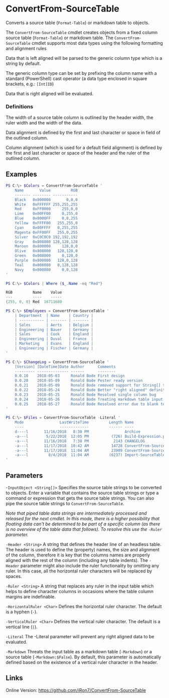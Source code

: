# ConvertFrom-SourceTable
Converts a source table (`Format-Table`) or markdown table to objects.

The `ConvertFrom-SourceTable` cmdlet creates objects from a fixed column
source table (`Format-Table`) or markdown table. The `ConvertFrom-SourceTable`
cmdlet supports most data types using the following formatting and alignment
rules

Data that is left aligned will be parsed to the generic column type
which is a string by default.

The generic column type can be set by prefixing the column name with
a standard (PowerShell) cast operator (a data type enclosed in
square brackets, e.g.: `[Int]ID`)

Data that is right aligned will be evaluated.

### Definitions
The width of a source table column is outlined by the header width,
the ruler width and the width of the data.

Data alignment is defined by the first and last character or space
in field of the outlined column.

Column alignment (which is used for a default field alignment) is
defined by the first and last character or space of the header and
the ruler of the outlined column.

## Examples

```powershell
PS C:\> $Colors = ConvertFrom-SourceTable '
	Name       Value         RGB
	------- -------- -----------
	Black   0x000000       0,0,0
	White   0xFFFFFF 255,255,255
	Red     0xFF0000     255,0,0
	Lime    0x00FF00     0,255,0
	Blue    0x0000FF     0,0,255
	Yellow  0xFFFF00   255,255,0
	Cyan    0x00FFFF   0,255,255
	Magenta 0xFF00FF   255,0,255
	Silver  0xC0C0C0 192,192,192
	Gray    0x808080 128,128,128
	Maroon  0x800000     128,0,0
	Olive   0x808000   128,128,0
	Green   0x008000     0,128,0
	Purple  0x800080   128,0,128
	Teal    0x008080   0,128,128
	Navy    0x000080     0,0,128
'

PS C:\> $Colors | Where {$_.Name -eq "Red"}

RGB         Name    Value
---         ----    -----
{255, 0, 0} Red  16711680
```

```powershell
PS C:\> $Employees = ConvertFrom-SourceTable '
	| Department  | Name    | Country |
	| ----------- | ------- | ------- |
	| Sales       | Aerts   | Belgium |
	| Engineering | Bauer   | Germany |
	| Sales       | Cook    | England |
	| Engineering | Duval   | France  |
	| Marketing   | Evans   | England |
	| Engineering | Fischer | Germany |
'
```

```powershell
PS C:\> $ChangeLog = ConvertFrom-SourceTable '
	[Version] [DateTime]Date Author      Comments
	--------- -------------- ------      --------
	0.0.10    2018-05-03     Ronald Bode First design
	0.0.20    2018-05-09     Ronald Bode Pester ready version
	0.0.21    2018-05-09     Ronald Bode removed support for String[] types
	0.0.22    2018-05-24     Ronald Bode Better "right aligned" definition
	0.0.23    2018-05-25     Ronald Bode Resolved single column bug
	0.0.24    2018-05-26     Ronald Bode Treating markdown table input as an option
	0.0.25    2018-05-27     Ronald Bode Resolved error due to blank top lines
'
```

```powershell
PS C:\> $Files = ConvertFrom-SourceTable -Literal '
	Mode                LastWriteTime         Length Name
	----                -------------         ------ ----
	d----l       11/16/2018   8:30 PM                Archive
	-a---l        5/22/2018  12:05 PM          (726) Build-Expression.ps1
	-a---l       11/16/2018   7:38 PM           2143 CHANGELOG
	-a---l       11/17/2018  10:42 AM          14728 ConvertFrom-SourceTable.ps1
	-a---l       11/17/2018  11:04 AM          23909 ConvertFrom-SourceTable.Tests.ps1
	-a---l         8/4/2018  11:04 AM         (6237) Import-SourceTable.ps1
'
```
## Parameters
-`InputObject <String[]>`
Specifies the source table strings to be converted to objects.
Enter a variable that contains the source table strings or type a
command or expression that gets the source table strings.
You can also pipe the source table strings to `ConvertFrom-SourceTable`.

*Note that piped table data strings are intermediately processed and
released for the next cmdlet. In this mode, there is a higher
possibility that floating data can't be determined to be part of
a specific column (as there is no overview of the table data that
follows). To resolve this use the `-Ruler` parameter.*

`-Header <String>`
A string that defines the header line of an headless table. The header
is used to define the (property) names, the size and alignment of the
column, therefore it is key that the columns names are properly aligned
with the rest of the column (including any table indents).
The `-Header` parameter might also include the ruler functionality by
omitting any ruler. In this case, all the horizontal ruler characters
will be replaced by spaces.

`-Ruler <String>`
A string that replaces any ruler in the input table which helps to
define character columns in occasions where the table column margins
are indefinable.

`-HorizontalRuler <Char>`
Defines the horizontal ruler character. The default is a hyphen (`-`).

`-VerticalRuler <Char>`
Defines the vertical ruler character. The default is a vertical line (`|`).

`-Literal`
The -Literal parameter will prevent any right aligned data to be evaluated.

`-Markdown`
Threats the input table as a markdown table (`-Markdown`) or a source
table (`-Markdown:$False`). By default, this parameter is automatically
defined based on the existence of a vertical ruler character in the
header.

## Links
Online Version: https://github.com/iRon7/ConvertFrom-SourceTable
